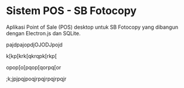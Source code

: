 # Sistem POS -  ﻿SB Fotocopy

Aplikasi Point of Sale (POS) desktop untuk SB Fotocopy yang dibangun dengan Electron.js dan SQLite.

pajdpajopdjOJODJpojd

k[kp[krk[qkrqpk[rkp[

opop[o[pqop[qorpq[or


;k;jpjpqjpoqjrpqjrpqjrpqjr

